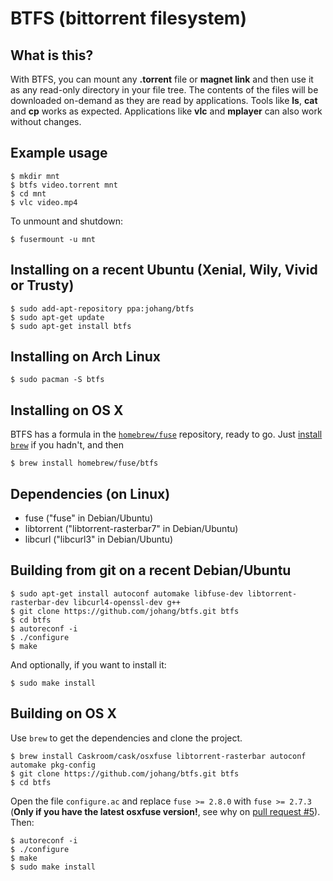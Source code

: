 # BTFS (bittorrent filesystem)

## What is this?

With BTFS, you can mount any **.torrent** file or **magnet link** and then use it as any read-only directory in your file tree. The contents of the files will be downloaded on-demand as they are read by applications. Tools like **ls**, **cat** and **cp** works as expected. Applications like **vlc** and **mplayer** can also work without changes.

## Example usage

    $ mkdir mnt
    $ btfs video.torrent mnt
    $ cd mnt
    $ vlc video.mp4

To unmount and shutdown:

    $ fusermount -u mnt

## Installing on a recent Ubuntu (Xenial, Wily, Vivid or Trusty)

    $ sudo add-apt-repository ppa:johang/btfs
    $ sudo apt-get update
    $ sudo apt-get install btfs

## Installing on Arch Linux

    $ sudo pacman -S btfs

## Installing on OS X

BTFS has a formula in the [`homebrew/fuse`](https://github.com/Homebrew/homebrew-fuse) repository, ready to go. Just [install `brew`](https://brew.sh) if you hadn't, and then

    $ brew install homebrew/fuse/btfs

## Dependencies (on Linux)

* fuse ("fuse" in Debian/Ubuntu)
* libtorrent ("libtorrent-rasterbar7" in Debian/Ubuntu)
* libcurl ("libcurl3" in Debian/Ubuntu)

## Building from git on a recent Debian/Ubuntu

    $ sudo apt-get install autoconf automake libfuse-dev libtorrent-rasterbar-dev libcurl4-openssl-dev g++
    $ git clone https://github.com/johang/btfs.git btfs
    $ cd btfs
    $ autoreconf -i
    $ ./configure
    $ make

And optionally, if you want to install it:

    $ sudo make install

## Building on OS X

Use `brew` to get the dependencies and clone the project.

    $ brew install Caskroom/cask/osxfuse libtorrent-rasterbar autoconf automake pkg-config
    $ git clone https://github.com/johang/btfs.git btfs
    $ cd btfs

Open the file `configure.ac` and replace `fuse >= 2.8.0` with `fuse >= 2.7.3` (**Only if you have the latest osxfuse version!**, see why on [pull request #5](https://github.com/johang/btfs/pull/5)). Then:

    $ autoreconf -i
    $ ./configure
    $ make
    $ sudo make install
